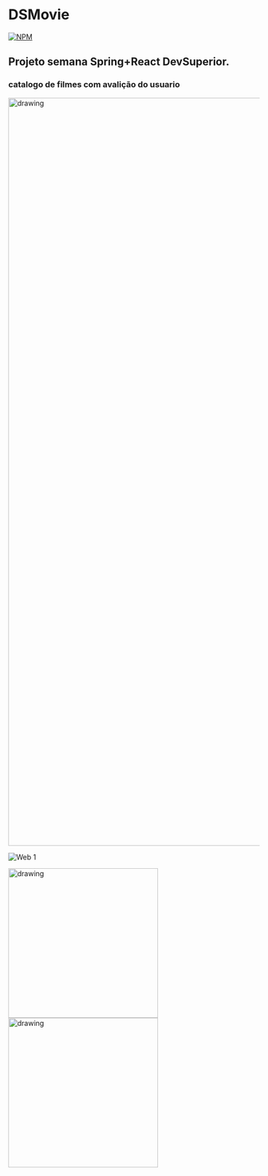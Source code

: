 # DSMovie 
[![NPM](https://img.shields.io/npm/l/react)](https://github.com/Romariorfr/dsmovie/blob/master/LICENSE) 


## Projeto semana Spring+React DevSuperior.

### catalogo de filmes com avalição do usuario

<img src="https://github.com/Romariorfr/dsmovie/blob/master/frontend/assets/dsmovie-pc.png" alt="drawing" width="1500"/>

![Web 1](https://github.com/Romariorfr/dsmovie/blob/master/frontend/assets/dsmovie-card.jpg)


<img src="https://github.com/Romariorfr/dsmovie/blob/master/frontend/assets/dsmovie-mobile2.jpeg" alt="drawing" width="300"/>  <img src="https://github.com/Romariorfr/dsmovie/blob/master/frontend/assets/dsmovie-mobile.jpg" alt="drawing" width="300"/>




